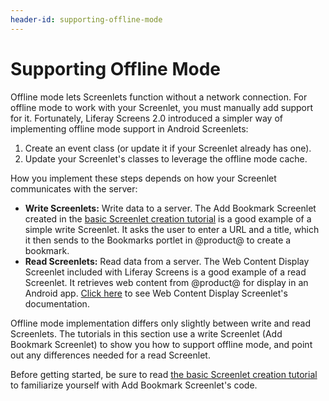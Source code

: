 ```yaml
---
header-id: supporting-offline-mode
---
```


# Supporting Offline Mode

Offline mode lets Screenlets function without a network connection. For offline 
mode to work with your Screenlet, you must manually add support for it. 
Fortunately, Liferay Screens 2.0 introduced a simpler way of implementing 
offline mode support in Android Screenlets: 

1.  Create an event class (or update it if your Screenlet already has one). 
2.  Update your Screenlet's classes to leverage the offline mode cache. 

How you implement these steps depends on how your Screenlet communicates with 
the server: 

- **Write Screenlets:** Write data to a server. The Add Bookmark Screenlet 
  created in the 
  [basic Screenlet creation tutorial](/docs/7-1/tutorials/-/knowledge_base/t/creating-android-screenlets) 
  is a good example of a simple write Screenlet. It asks the user to enter a URL 
  and a title, which it then sends to the Bookmarks portlet in @product@ 
  to create a bookmark. 
- **Read Screenlets:** Read data from a server. The Web Content Display 
  Screenlet included with Liferay Screens is a good example of a read Screenlet. 
  It retrieves web content from @product@ for display in an Android app. 
  [Click here](/docs/7-1/reference/-/knowledge_base/r/webcontentdisplayscreenlet-for-android) 
  to see Web Content Display Screenlet's documentation. 

Offline mode implementation differs only slightly between write and read 
Screenlets. The tutorials in this section use a write Screenlet (Add Bookmark 
Screenlet) to show you how to support offline mode, and point out any 
differences needed for a read Screenlet. 

Before getting started, be sure to read 
[the basic Screenlet creation tutorial](/docs/7-1/tutorials/-/knowledge_base/t/creating-android-screenlets) 
to familiarize yourself with Add Bookmark Screenlet's code. 
